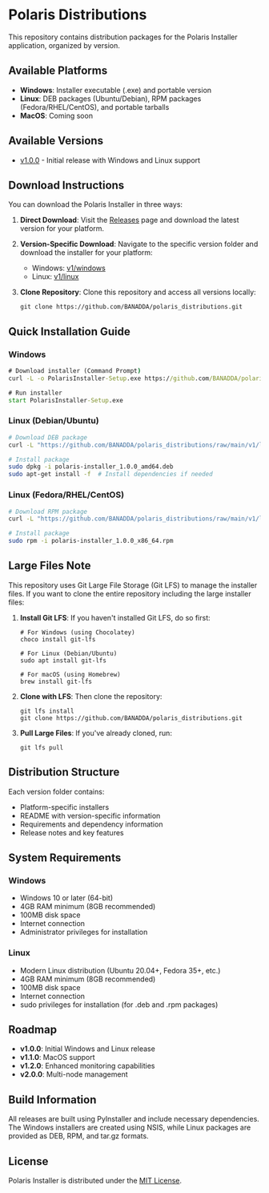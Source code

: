 # Polaris Distributions

This repository contains distribution packages for the Polaris Installer application, organized by version.

## Available Platforms

- **Windows**: Installer executable (.exe) and portable version
- **Linux**: DEB packages (Ubuntu/Debian), RPM packages (Fedora/RHEL/CentOS), and portable tarballs
- **MacOS**: Coming soon

## Available Versions

- [v1.0.0](./v1/) - Initial release with Windows and Linux support

## Download Instructions

You can download the Polaris Installer in three ways:

1. **Direct Download**: Visit the [Releases](https://github.com/BANADDA/polaris_distributions/releases) page and download the latest version for your platform.

2. **Version-Specific Download**: Navigate to the specific version folder and download the installer for your platform:
   - Windows: [v1/windows](./v1/windows/)
   - Linux: [v1/linux](./v1/linux/)

3. **Clone Repository**: Clone this repository and access all versions locally:
   ```
   git clone https://github.com/BANADDA/polaris_distributions.git
   ```

## Quick Installation Guide

### Windows
```cmd
# Download installer (Command Prompt)
curl -L -o PolarisInstaller-Setup.exe https://github.com/BANADDA/polaris_distributions/raw/main/v1/windows/PolarisInstaller-Setup.exe

# Run installer
start PolarisInstaller-Setup.exe
```

### Linux (Debian/Ubuntu)
```bash
# Download DEB package
curl -L "https://github.com/BANADDA/polaris_distributions/raw/main/v1/linux/polaris-installer_1.0.0_amd64.deb" -o "polaris-installer_1.0.0_amd64.deb"

# Install package
sudo dpkg -i polaris-installer_1.0.0_amd64.deb
sudo apt-get install -f  # Install dependencies if needed
```

### Linux (Fedora/RHEL/CentOS)
```bash
# Download RPM package
curl -L "https://github.com/BANADDA/polaris_distributions/raw/main/v1/linux/polaris-installer_1.0.0_x86_64.rpm" -o "polaris-installer_1.0.0_x86_64.rpm"

# Install package
sudo rpm -i polaris-installer_1.0.0_x86_64.rpm
```

## Large Files Note

This repository uses Git Large File Storage (Git LFS) to manage the installer files. If you want to clone the entire repository including the large installer files:

1. **Install Git LFS**: If you haven't installed Git LFS, do so first:
   ```
   # For Windows (using Chocolatey)
   choco install git-lfs
   
   # For Linux (Debian/Ubuntu)
   sudo apt install git-lfs
   
   # For macOS (using Homebrew)
   brew install git-lfs
   ```

2. **Clone with LFS**: Then clone the repository:
   ```
   git lfs install
   git clone https://github.com/BANADDA/polaris_distributions.git
   ```

3. **Pull Large Files**: If you've already cloned, run:
   ```
   git lfs pull
   ```

## Distribution Structure

Each version folder contains:
- Platform-specific installers
- README with version-specific information
- Requirements and dependency information
- Release notes and key features

## System Requirements

### Windows
- Windows 10 or later (64-bit)
- 4GB RAM minimum (8GB recommended)
- 100MB disk space
- Internet connection
- Administrator privileges for installation

### Linux
- Modern Linux distribution (Ubuntu 20.04+, Fedora 35+, etc.)
- 4GB RAM minimum (8GB recommended)
- 100MB disk space
- Internet connection
- sudo privileges for installation (for .deb and .rpm packages)

## Roadmap

- **v1.0.0**: Initial Windows and Linux release
- **v1.1.0**: MacOS support
- **v1.2.0**: Enhanced monitoring capabilities
- **v2.0.0**: Multi-node management

## Build Information

All releases are built using PyInstaller and include necessary dependencies. The Windows installers are created using NSIS, while Linux packages are provided as DEB, RPM, and tar.gz formats.

## License

Polaris Installer is distributed under the [MIT License](https://opensource.org/licenses/MIT). 